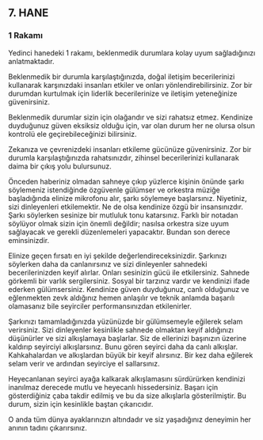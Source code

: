 ## 7. HANE

### 1 Rakamı

Yedinci hanedeki 1 rakamı, beklenmedik durumlara kolay uyum sağladığınızı anlatmaktadır.

Beklenmedik bir durumla karşılaştığınızda, doğal iletişim becerilerinizi kullanarak karşınızdaki insanları etkiler ve onları yönlendirebilirsiniz. Zor bir durumdan kurtulmak için liderlik becerilerinize ve iletişim yeteneğinize güvenirsiniz.

Beklenmedik durumlar sizin için olağandır ve sizi rahatsız etmez. Kendinize duyduğunuz güven eksiksiz olduğu için, var olan durum her ne olursa olsun kontrolü ele geçirebileceğinizi bilirsiniz.

Zekanıza ve çevrenizdeki insanları etkileme gücünüze güvenirsiniz. Zor bir durumla karşılaştığınızda rahatsınızdır, zihinsel becerilerinizi kullanarak daima bir çıkış yolu bulursunuz.

Önceden haberiniz olmadan sahneye çıkıp yüzlerce kişinin önünde şarkı söylemeniz istendiğinde özgüvenle gülümser ve orkestra müziğe başladığında elinize mikrofonu alır, şarkı söylemeye başlarsınız. Niyetiniz, sizi dinleyenleri etkilemektir. Ne de olsa kendinize özgü bir insansınızdır. Şarkı söylerken sesinize bir mutluluk tonu katarsınız. Farklı bir notadan söylüyor olmak sizin için önemli değildir; nasılsa orkestra size uyum sağlayacak ve gerekli düzenlemeleri yapacaktır. Bundan son derece eminsinizdir.

Elinize geçen fırsatı en iyi şekilde değerlendireceksinizdir. Şarkınızı söylerken daha da canlanırsınız ve sizi dinleyenler sahnedeki becerilerinizden keyif alırlar. Onları sesinizin gücü ile etkilersiniz. Sahnede görkemli bir varlık sergilersiniz. Sosyal bir tarzınız vardır ve kendinizi ifade ederken gülümsersiniz. Kendinize güven duyduğunuz, canlı olduğunuz ve eğlenmekten zevk aldığınız hemen anlaşılır ve teknik anlamda başarılı olamasanız bile seyirciler performansınızdan etkilenirler.

Şarkınızı tamamladığınızda yüzünüzde bir gülümsemeyle eğilerek selam verirsiniz. Sizi dinleyenler kesinlikle sahnede olmaktan keyif aldığınızı düşünürler ve sizi alkışlamaya başlarlar. Siz de ellerinizi başınızın üzerine kaldırıp seyirciyi alkışlarsınız. Bunu gören seyirci daha da canlı alkışlar. Kahkahalardan ve alkışlardan büyük bir keyif alırsınız. Bir kez daha eğilerek selam verir ve ardından seyirciye el sallarsınız.

Heyecanlanan seyirci ayağa kalkarak alkışlamasını sürdürürken kendinizi inanılmaz derecede mutlu ve heyecanlı hissedersiniz. Başarı için gösterdiğiniz çaba takdir edilmiş ve bu da size alkışlarla gösterilmiştir. Bu durum, sizin için kesinlikle baştan çıkarıcıdır.

O anda tüm dünya ayaklarınızın altındadır ve siz yaşadığınız deneyimin her anının tadını çıkarırsınız.
